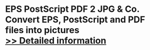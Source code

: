 # EPS PostScript PDF 2 JPG & Co.<br />Convert EPS, PostScript and PDF files into pictures<br />[>> Detailed information](https://secure.shareit.com/shareit/product.html?productid=300060451&affiliateid=200057808)